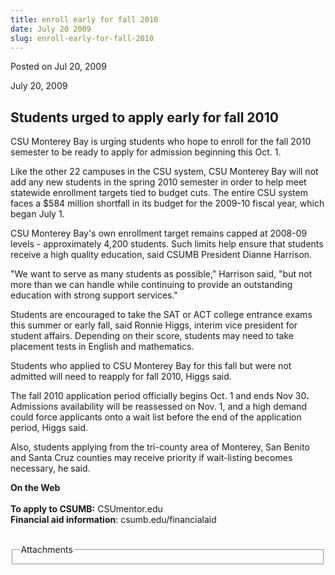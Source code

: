 ```yaml
---
title: enroll early for fall 2010
date: July 20 2009
slug: enroll-early-for-fall-2010
---
```





<span class="date">Posted on Jul 20, 2009    </span>
<p>July 20, 2009<strong><strong><br/></strong></strong></p>
<h2><strong><strong>Students urged to apply early for fall
2010</strong></strong></h2>
<p>CSU Monterey Bay is urging students who hope to enroll for the
fall 2010 semester to be ready to apply for admission beginning
this Oct. 1.&#xA0;</p>
<p>Like the other 22 campuses in the CSU system, CSU Monterey Bay
will not add any new students in the spring 2010 semester in order
to help meet statewide enrollment targets tied to budget cuts. The
entire CSU system faces a $584 million shortfall in its budget for
the 2009-10 fiscal year, which began July 1.&#xA0;</p>
<p>CSU Monterey Bay&apos;s own enrollment target remains capped at
2008-09 levels - approximately 4,200 students. Such limits help
ensure that students receive a high quality education, said CSUMB
President Dianne Harrison.&#xA0;</p>
<p>&quot;We want to serve as many students as possible,&quot; Harrison said,
&quot;but not more than we can handle while continuing to provide an
outstanding education with strong support services.&quot;&#xA0;</p>
<p>Students are encouraged to&#xA0;take the SAT or ACT college
entrance exams this summer or early fall, said Ronnie Higgs,
interim vice president for student affairs. Depending on their
score, students may need to take placement tests in
English&#xA0;and mathematics.&#xA0;&#xA0;</p>
<p>Students who applied to CSU Monterey Bay for this fall but were
not admitted will need to reapply for fall 2010, Higgs
said.&#xA0;</p>
<p>The fall 2010 application period officially begins Oct. 1 and
ends Nov 30<strong>.&#xA0;</strong> Admissions availability will be
reassessed on Nov. 1, and a high demand could force applicants onto
a wait list before the end of the application period, Higgs
said.&#xA0;</p>
<p>Also, students applying from the tri-county area of Monterey,
San Benito and Santa Cruz counties may receive priority if
wait-listing becomes necessary, he said.&#xA0;</p>
<p><strong>On the Web<br/></strong><br>
<strong>To apply to CSUMB:</strong> CSUmentor.edu<br>
<strong>Financial aid information</strong>:
csumb.edu/financialaid</br></br></p>
<fieldset class="fieldgroup group-attachments">
<legend>Attachments</legend>
<div class="field field-type-emvideo field-field-attach-video">
<div class="field-items">
<div class="field-item odd">
<div class="emvideo emvideo-video emvideo-"/>
</div>
</div>
</div>
</fieldset>





